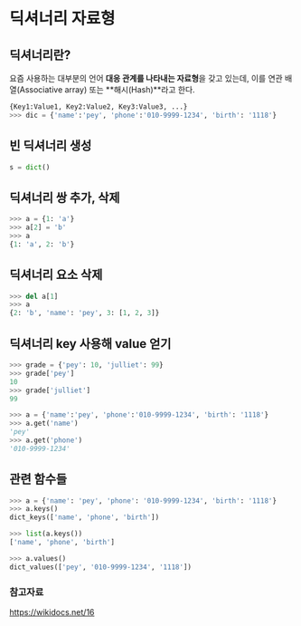 # 딕셔너리 자료형

## 딕셔너리란?
요즘 사용하는 대부분의 언어 **대응 관계를 나타내는 자료형**을 갖고 있는데,
이를 연관 배열(Associative array) 또는 **해시(Hash)**라고 한다.
```python
{Key1:Value1, Key2:Value2, Key3:Value3, ...}
>>> dic = {'name':'pey', 'phone':'010-9999-1234', 'birth': '1118'}
```

## 빈 딕셔너리 생성
```python
s = dict()
```

## 딕셔너리 쌍 추가, 삭제
```python
>>> a = {1: 'a'}
>>> a[2] = 'b'
>>> a
{1: 'a', 2: 'b'}
```

## 딕셔너리 요소 삭제
```python
>>> del a[1]
>>> a
{2: 'b', 'name': 'pey', 3: [1, 2, 3]}
```

## 딕셔너리 key 사용해 value 얻기
```python
>>> grade = {'pey': 10, 'julliet': 99}
>>> grade['pey']
10
>>> grade['julliet']
99

>>> a = {'name':'pey', 'phone':'010-9999-1234', 'birth': '1118'}
>>> a.get('name')
'pey'
>>> a.get('phone')
'010-9999-1234'
```

## 관련 함수들
```python
>>> a = {'name': 'pey', 'phone': '010-9999-1234', 'birth': '1118'}
>>> a.keys()
dict_keys(['name', 'phone', 'birth'])

>>> list(a.keys())
['name', 'phone', 'birth']

>>> a.values()
dict_values(['pey', '010-9999-1234', '1118'])
```

### 참고자료
https://wikidocs.net/16